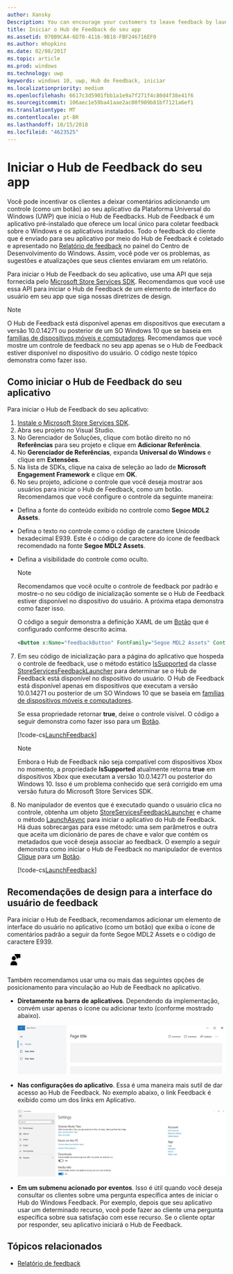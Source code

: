 ```yaml
---
author: Xansky
Description: You can encourage your customers to leave feedback by launching Feedback Hub from your app.
title: Iniciar o Hub de Feedback do seu app
ms.assetid: 070B9CA4-6D70-4116-9B18-FBF246716EF0
ms.author: mhopkins
ms.date: 02/08/2017
ms.topic: article
ms.prod: windows
ms.technology: uwp
keywords: windows 10, uwp, Hub de Feedback, iniciar
ms.localizationpriority: medium
ms.openlocfilehash: 6617c3d5901fbb1a1e9a7f271f4c80d4f38e41f6
ms.sourcegitcommit: 106aec1e59ba41aae2ac00f909b81bf7121a6ef1
ms.translationtype: MT
ms.contentlocale: pt-BR
ms.lasthandoff: 10/15/2018
ms.locfileid: "4623525"
---
```

# <a name="launch-feedback-hub-from-your-app"></a>Iniciar o Hub de Feedback do seu app

Você pode incentivar os clientes a deixar comentários adicionando um controle (como um botão) ao seu aplicativo da Plataforma Universal do Windows (UWP) que inicia o Hub de Feedbacks. Hub de Feedback é um aplicativo pré-instalado que oferece um local único para coletar feedback sobre o Windows e os aplicativos instalados. Todo o feedback do cliente que é enviado para seu aplicativo por meio do Hub de Feedback é coletado e apresentado no [Relatório de feedback](../publish/feedback-report.md) no painel do Centro de Desenvolvimento do Windows. Assim, você pode ver os problemas, as sugestões e atualizações que seus clientes enviaram em um relatório.

Para iniciar o Hub de Feedback do seu aplicativo, use uma API que seja fornecida pelo [Microsoft Store Services SDK](http://aka.ms/store-em-sdk). Recomendamos que você use essa API para iniciar o Hub de Feedback de um elemento de interface do usuário em seu app que siga nossas diretrizes de design.

> [!NOTE]
> O Hub de Feedback está disponível apenas em dispositivos que executam a versão 10.0.14271 ou posterior de um SO Windows 10 que se baseia em [famílias de dispositivos móveis e computadores](https://msdn.microsoft.com/windows/uwp/get-started/universal-application-platform-guide#device-families). Recomendamos que você mostre um controle de feedback no seu app apenas se o Hub de Feedback estiver disponível no dispositivo do usuário. O código neste tópico demonstra como fazer isso.

## <a name="how-to-launch-feedback-hub-from-your-app"></a>Como iniciar o Hub de Feedback do seu aplicativo

Para iniciar o Hub de Feedback do seu aplicativo:

1. [Instale o Microsoft Store Services SDK](microsoft-store-services-sdk.md#install-the-sdk).
2. Abra seu projeto no Visual Studio.
3. No Gerenciador de Soluções, clique com botão direito no nó **Referências** para seu projeto e clique em **Adicionar Referência**.
4. No **Gerenciador de Referências**, expanda **Universal do Windows** e clique em **Extensões**.
5. Na lista de SDKs, clique na caixa de seleção ao lado de **Microsoft Engagement Framework** e clique em **OK**.
6. No seu projeto, adicione o controle que você deseja mostrar aos usuários para iniciar o Hub de Feedback, como um botão. Recomendamos que você configure o controle da seguinte maneira:
  * Defina a fonte do conteúdo exibido no controle como **Segoe MDL2 Assets**.
  * Defina o texto no controle como o código de caractere Unicode hexadecimal E939. Este é o código de caractere do ícone de feedback recomendado na fonte **Segoe MDL2 Assets**.
  * Defina a visibilidade do controle como oculto.
    > [!NOTE]
    > Recomendamos que você oculte o controle de feedback por padrão e mostre-o no seu código de inicialização somente se o Hub de Feedback estiver disponível no dispositivo do usuário. A próxima etapa demonstra como fazer isso.

    O código a seguir demonstra a definição XAML de um [Botão](https://docs.microsoft.com/uwp/api/Windows.UI.Xaml.Controls.Button) que é configurado conforme descrito acima.

    ```XML
    <Button x:Name="feedbackButton" FontFamily="Segoe MDL2 Assets" Content="&#xE939;" HorizontalAlignment="Left" Margin="138,352,0,0" VerticalAlignment="Top" Visibility="Collapsed"  Click="feedbackButton_Click"/>
    ```

7. Em seu código de inicialização para a página do aplicativo que hospeda o controle de feedback, use o método estático [IsSupported](https://docs.microsoft.com/uwp/api/microsoft.services.store.engagement.storeservicesfeedbacklauncher.issupported) da classe [StoreServicesFeedbackLauncher](https://docs.microsoft.com/uwp/api/microsoft.services.store.engagement.storeservicesfeedbacklauncher) para determinar se o Hub de Feedback está disponível no dispositivo do usuário. O Hub de Feedback está disponível apenas em dispositivos que executam a versão 10.0.14271 ou posterior de um SO Windows 10 que se baseia em [famílias de dispositivos móveis e computadores](https://msdn.microsoft.com/windows/uwp/get-started/universal-application-platform-guide#device-families).

    Se essa propriedade retornar **true**, deixe o controle visível. O código a seguir demonstra como fazer isso para um [Botão](https://msdn.microsoft.com/library/windows/apps/windows.ui.xaml.controls.button.aspx).

    [!code-cs[LaunchFeedback](./code/StoreSDKSamples/cs/FeedbackPage.xaml.cs#ToggleFeedbackVisibility)]
      > [!NOTE]
      > Embora o Hub de Feedback não seja compatível com dispositivos Xbox no momento, a propriedade **IsSupported** atualmente retorna **true** em dispositivos Xbox que executam a versão 10.0.14271 ou posterior do Windows 10. Isso é um problema conhecido que será corrigido em uma versão futura do Microsoft Store Services SDK.  

8. No manipulador de eventos que é executado quando o usuário clica no controle, obtenha um objeto [StoreServicesFeedbackLauncher](https://docs.microsoft.com/uwp/api/microsoft.services.store.engagement.storeservicesfeedbacklauncher) e chame o método [LaunchAsync](https://docs.microsoft.com/uwp/api/microsoft.services.store.engagement.storeservicesfeedbacklauncher.launchasync) para iniciar o aplicativo do Hub de Feedback. Há duas sobrecargas para esse método: uma sem parâmetros e outra que aceita um dicionário de pares de chave e valor que contém os metadados que você deseja associar ao feedback. O exemplo a seguir demonstra como iniciar o Hub de Feedback no manipulador de eventos [Clique](https://docs.microsoft.com/uwp/api/windows.ui.xaml.controls.primitives.buttonbase.click) para um [Botão](https://docs.microsoft.com/uwp/api/Windows.UI.Xaml.Controls.Button).

    [!code-cs[LaunchFeedback](./code/StoreSDKSamples/cs/FeedbackPage.xaml.cs#FeedbackButtonClick)]

## <a name="design-recommendations-for-your-feedback-ui"></a>Recomendações de design para a interface do usuário de feedback

Para iniciar o Hub de Feedback, recomendamos adicionar um elemento de interface do usuário no aplicativo (como um botão) que exiba o ícone de comentários padrão a seguir da fonte Segoe MDL2 Assets e o código de caractere E939.

![Ícone de comentários](images/feedback_icon.PNG)

Também recomendamos usar uma ou mais das seguintes opções de posicionamento para vinculação ao Hub de Feedback no aplicativo.
* **Diretamente na barra de aplicativos**. Dependendo da implementação, convém usar apenas o ícone ou adicionar texto (conforme mostrado abaixo).

  ![Ícone de comentários](images/feedback_appbar_placement.png)

* **Nas configurações do aplicativo**. Essa é uma maneira mais sutil de dar acesso ao Hub de Feedback. No exemplo abaixo, o link Feedback é exibido como um dos links em Aplicativo.

  ![Ícone de comentários](images/feedback_settings_placement.png)

* **Em um submenu acionado por eventos**. Isso é útil quando você deseja consultar os clientes sobre uma pergunta específica antes de iniciar o Hub do Windows Feedback. Por exemplo, depois que seu aplicativo usar um determinado recurso, você pode fazer ao cliente uma pergunta específica sobre sua satisfação com esse recurso. Se o cliente optar por responder, seu aplicativo iniciará o Hub de Feedback.


## <a name="related-topics"></a>Tópicos relacionados

* [Relatório de feedback](../publish/feedback-report.md)

